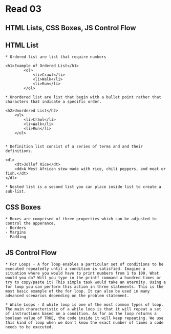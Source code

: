 # Read 03 #
## HTML Lists, CSS Boxes, JS Control Flow ##

## HTML List ##

    * Ordered list are list that require numbers

    <h1>Example of Ordered List</h1>
            <ol>
                <li>Crawl</li>
                <li>Walk</li>
                <li>Run</li>
            </ol>

    * Unordered list are list that begin with a bullet point rather that characters that indicate a specific order.
   
    <h2>Unordered List</h2>
        <ul>
            <li>Crawl</li>
            <li>Walk</li>
            <li>Run</li>
        </ul>
    

    * Definition list consist of a series of terms and and their definitions.

    <dl>
        <dt>Jollof Rice</dt>
        <dd>A West African stew made with rice, chili peppers, and meat or fish.</dt>
    </dl>

    * Nested list is a second list you can place inside list to create a sub-list.


## CSS Boxes ##

    * Boxes are comprised of three properties which can be adjusted to control the apperance.
    - Borders
    - Margins
    - Padding

  
## JS Control Flow ##
  
    * For Loops - A for loop enables a particular set of conditions to be executed repeatedly until a condition is satisfied. Imagine a situation where you would have to print numbers from 1 to 100. What would you do? Will you type in the printf command a hundred times or try to copy/paste it? This simple task would take an eternity. Using a for loop you can perform this action in three statements. This is the most basic example of the for loop. It can also be used in many advanced scenarios depending on the problem statement.

    * While Loops - A while loop is one of the most common types of loop. The main characteristic of a while loop is that it will repeat a set of instructions based on a condition. As far as the loop returns a boolean value of TRUE, the code inside it will keep repeating. We use this kind of loop when we don't know the exact number of times a code needs to be executed.
  
 
